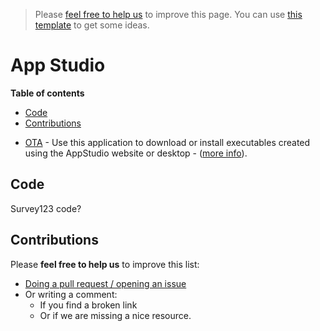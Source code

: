 > Please [feel free to help us](#contributions) to improve this page. You can use [this template](https://github.com/esri-es/awesome-arcgis/blob/master/RESOURCE_PAGE_TEMPLATE.md) to get some ideas.

# App Studio
<!-- START doctoc generated TOC please keep comment here to allow auto update -->
<!-- DON'T EDIT THIS SECTION, INSTEAD RE-RUN doctoc TO UPDATE -->
**Table of contents**

- [Code](#code)
- [Contributions](#contributions)

<!-- END doctoc generated TOC please keep comment here to allow auto update -->

* [OTA](http://appstudio.arcgis.com/ota/#/) - Use this application to download or install executables created using the AppStudio website or desktop - ([more info](https://doc.arcgis.com/en/appstudio/create-apps/createappcloudmake.htm#ESRI_SECTION1_02DDA4219C1F405E821DAB853FB1DABC)).

## Code
Survey123 code?

## Contributions
Please **feel free to help us** to improve this list:

* [Doing a pull request / opening an issue](https://github.com/hhkaos/awesome-arcgis#contributions)
* Or writing a comment:
  * If you find a broken link
  * Or if we are missing a nice resource.
